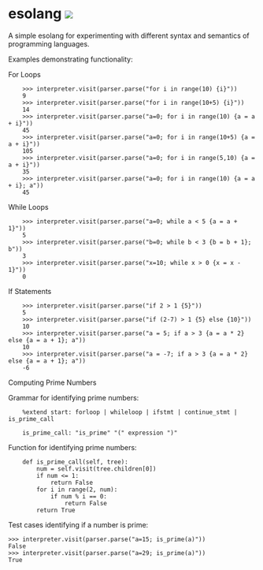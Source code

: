 # esolang ![](https://github.com/mikeizbicki/esolang/workflows/tests/badge.svg)

A simple esolang for experimenting with different syntax and semantics of programming languages.

Examples demonstrating functionality:

For Loops

```
    >>> interpreter.visit(parser.parse("for i in range(10) {i}"))
    9
    >>> interpreter.visit(parser.parse("for i in range(10+5) {i}"))
    14
    >>> interpreter.visit(parser.parse("a=0; for i in range(10) {a = a + i}"))
    45
    >>> interpreter.visit(parser.parse("a=0; for i in range(10+5) {a = a + i}"))
    105
    >>> interpreter.visit(parser.parse("a=0; for i in range(5,10) {a = a + i}"))
    35
    >>> interpreter.visit(parser.parse("a=0; for i in range(10) {a = a + i}; a"))
    45
```

While Loops

```
    >>> interpreter.visit(parser.parse("a=0; while a < 5 {a = a + 1}"))
    5
    >>> interpreter.visit(parser.parse("b=0; while b < 3 {b = b + 1}; b"))
    3
    >>> interpreter.visit(parser.parse("x=10; while x > 0 {x = x - 1}"))
    0
```

If Statements

```
    >>> interpreter.visit(parser.parse("if 2 > 1 {5}"))
    5
    >>> interpreter.visit(parser.parse("if (2-7) > 1 {5} else {10}"))
    10
    >>> interpreter.visit(parser.parse("a = 5; if a > 3 {a = a * 2} else {a = a + 1}; a"))
    10
    >>> interpreter.visit(parser.parse("a = -7; if a > 3 {a = a * 2} else {a = a + 1}; a"))
    -6
```
Computing Prime Numbers

Grammar for identifying prime numbers: 

```
    %extend start: forloop | whileloop | ifstmt | continue_stmt | is_prime_call

    is_prime_call: "is_prime" "(" expression ")"
```

Function for identifying prime numbers: 

```
    def is_prime_call(self, tree):
        num = self.visit(tree.children[0])  
        if num <= 1:
            return False
        for i in range(2, num):
            if num % i == 0:
                return False
        return True
```

Test cases identifying if a number is prime:

```
>>> interpreter.visit(parser.parse("a=15; is_prime(a)"))
False
>>> interpreter.visit(parser.parse("a=29; is_prime(a)"))
True
```

